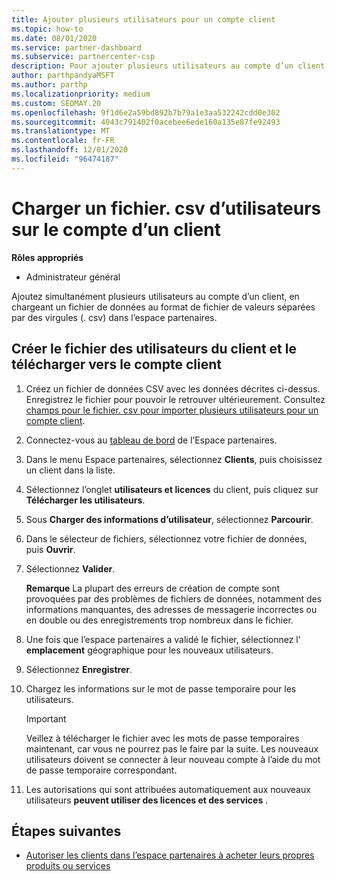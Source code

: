 ```yaml
---
title: Ajouter plusieurs utilisateurs pour un compte client
ms.topic: how-to
ms.date: 08/01/2020
ms.service: partner-dashboard
ms.subservice: partnercenter-csp
description: Pour ajouter plusieurs utilisateurs au compte d’un client, téléchargez un fichier de données dans l’espace partenaires à l’aide du format de fichier de valeurs séparées par des virgules (. csv).
author: parthpandyaMSFT
ms.author: parthp
ms.localizationpriority: medium
ms.custom: SEOMAY.20
ms.openlocfilehash: 9f1d6e2a59bd892b7b79a1e3aa532242cdd0e302
ms.sourcegitcommit: 4043c791402f0acebee6ede160a135e87fe92493
ms.translationtype: MT
ms.contentlocale: fr-FR
ms.lasthandoff: 12/01/2020
ms.locfileid: "96474187"
---
```

# <a name="upload-a-csv-file-of-users-to-a-customers-account"></a>Charger un fichier. csv d’utilisateurs sur le compte d’un client


**Rôles appropriés**

- Administrateur général

Ajoutez simultanément plusieurs utilisateurs au compte d’un client, en chargeant un fichier de données au format de fichier de valeurs séparées par des virgules (. csv) dans l’espace partenaires. 

## <a name="create-the-file-of-customer-users-and-upload-to-customer-account"></a>Créer le fichier des utilisateurs du client et le télécharger vers le compte client

1. Créez un fichier de données CSV avec les données décrites ci-dessus. Enregistrez le fichier pour pouvoir le retrouver ultérieurement. Consultez [champs pour le fichier. csv pour importer plusieurs utilisateurs pour un compte client](file-customer-users.md). 

2. Connectez-vous au [tableau de bord](https://partner.microsoft.com/dashboard) de l’Espace partenaires.

3. Dans le menu Espace partenaires, sélectionnez **Clients**, puis choisissez un client dans la liste.

4. Sélectionnez l’onglet **utilisateurs et licences** du client, puis cliquez sur **Télécharger les utilisateurs**.

5. Sous **Charger des informations d’utilisateur**, sélectionnez **Parcourir**.

6. Dans le sélecteur de fichiers, sélectionnez votre fichier de données, puis **Ouvrir**.

7. Sélectionnez **Valider**.

    **Remarque**  La plupart des erreurs de création de compte sont provoquées par des problèmes de fichiers de données, notamment des informations manquantes, des adresses de messagerie incorrectes ou en double ou des enregistrements trop nombreux dans le fichier.

8. Une fois que l’espace partenaires a validé le fichier, sélectionnez l' **emplacement** géographique pour les nouveaux utilisateurs.
9. Sélectionnez **Enregistrer**.
10. Chargez les informations sur le mot de passe temporaire pour les utilisateurs.

    >[!IMPORTANT]
    > Veillez à télécharger le fichier avec les mots de passe temporaires maintenant, car vous ne pourrez pas le faire par la suite. Les nouveaux utilisateurs doivent se connecter à leur nouveau compte à l’aide du mot de passe temporaire correspondant.

11. Les autorisations qui sont attribuées automatiquement aux nouveaux utilisateurs **peuvent utiliser des licences et des services** . 

## <a name="next-steps"></a>Étapes suivantes

- [Autoriser les clients dans l’espace partenaires à acheter leurs propres produits ou services](give-customers-permission.md)
